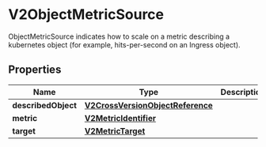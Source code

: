 

# V2ObjectMetricSource

ObjectMetricSource indicates how to scale on a metric describing a kubernetes object (for example, hits-per-second on an Ingress object).
## Properties

Name | Type | Description | Notes
------------ | ------------- | ------------- | -------------
**describedObject** | [**V2CrossVersionObjectReference**](V2CrossVersionObjectReference.md) |  | 
**metric** | [**V2MetricIdentifier**](V2MetricIdentifier.md) |  | 
**target** | [**V2MetricTarget**](V2MetricTarget.md) |  | 



